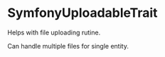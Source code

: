 # SymfonyUploadableTrait

Helps with file uploading rutine.

Can handle multiple files for single entity.
